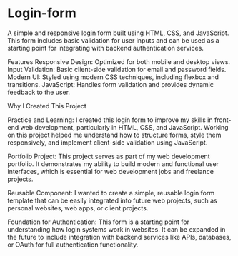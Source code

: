 # Login-form

A simple and responsive login form built using HTML, CSS, and JavaScript. This form includes basic validation for user inputs and can be used as a starting point for integrating with backend authentication services.

Features
Responsive Design: Optimized for both mobile and desktop views.
Input Validation: Basic client-side validation for email and password fields.
Modern UI: Styled using modern CSS techniques, including flexbox and transitions.
JavaScript: Handles form validation and provides dynamic feedback to the user.

Why I Created This Project

Practice and Learning: I created this login form to improve my skills in front-end web development, particularly in HTML, CSS, and JavaScript. Working on this project helped me understand how to structure forms, style them responsively, and implement client-side validation using JavaScript.

Portfolio Project: This project serves as part of my web development portfolio. It demonstrates my ability to build modern and functional user interfaces, which is essential for web development jobs and freelance projects.

Reusable Component: I wanted to create a simple, reusable login form template that can be easily integrated into future web projects, such as personal websites, web apps, or client projects.

Foundation for Authentication: This form is a starting point for understanding how login systems work in websites. It can be expanded in the future to include integration with backend services like APIs, databases, or OAuth for full authentication functionality.
